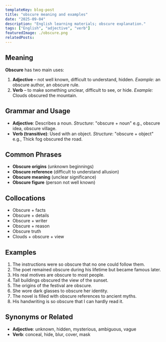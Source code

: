 ```yaml
---
templateKey: blog-post
title: "obscure meaning and examples"
date: "2025-09-04"
description: "English learning materials; obscure explanation."
tags: ["English", "adjective", "verb"]
featuredImage: ./obscure.png
relatedPosts:
---
```


## Meaning

**Obscure** has two main uses:

1. **Adjective** – not well known, difficult to understand, hidden.
   _Example:_ an obscure author, an obscure rule.
2. **Verb** – to make something unclear, difficult to see, or hide.
   _Example:_ Clouds obscured the mountain.

## Grammar and Usage

- **Adjective**: Describes a noun.
  _Structure_: "obscure + noun"
  e.g., obscure idea, obscure village.
- **Verb (transitive)**: Used with an object.
  _Structure_: "obscure + object"
  e.g., Thick fog obscured the road.

## Common Phrases

- **Obscure origins** (unknown beginnings)
- **Obscure reference** (difficult to understand allusion)
- **Obscure meaning** (unclear significance)
- **Obscure figure** (person not well known)

## Collocations

- Obscure + facts
- Obscure + details
- Obscure + writer
- Obscure + reason
- Obscure truth
- Clouds + obscure + view

## Examples

1. The instructions were so obscure that no one could follow them.
2. The poet remained obscure during his lifetime but became famous later.
3. His real motives are obscure to most people.
4. Tall buildings obscured the view of the sunset.
5. The origins of the festival are obscure.
6. She wore dark glasses to obscure her identity.
7. The novel is filled with obscure references to ancient myths.
8. His handwriting is so obscure that I can hardly read it.

## Synonyms or Related

- **Adjective**: unknown, hidden, mysterious, ambiguous, vague
- **Verb**: conceal, hide, blur, cover, mask
